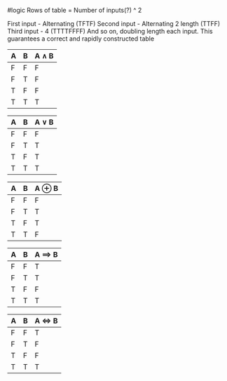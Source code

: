 #logic 
Rows of table = Number of inputs(?) ^ 2

First input - Alternating (TFTF)
Second input - Alternating 2 length (TTFF)
Third input - 4 (TTTTFFFF)
And so on, doubling length each input.
This guarantees a correct and rapidly constructed table

| A   | B   | A $\land$ B |
| --- | --- | ----------- |
| F   | F   | F           |
| F   | T   | F           |
| T   | F   | F           |
| T   | T   | T           |

| A   | B   | A $\lor$ B |
| --- | --- | ---------- |
| F   | F   | F          |
| F   | T   | T          |
| T   | F   | T          |
| T   | T   | T          |

| A   | B   | A $\oplus$ B |
| --- | --- | ------------ |
| F   | F   | F            |
| F   | T   | T            |
| T   | F   | T            |
| T   | T   | F            |

| A   | B   | A $\implies$ B |
| --- | --- | -------------- |
| F   | F   | T              |
| F   | T   | T              |
| T   | F   | F              |
| T   | T   | T              |

| A   | B   | A $\iff$ B |
| --- | --- | ---------- |
| F   | F   | T          |
| F   | T   | F          |
| T   | F   | F          |
| T   | T   | T          |
